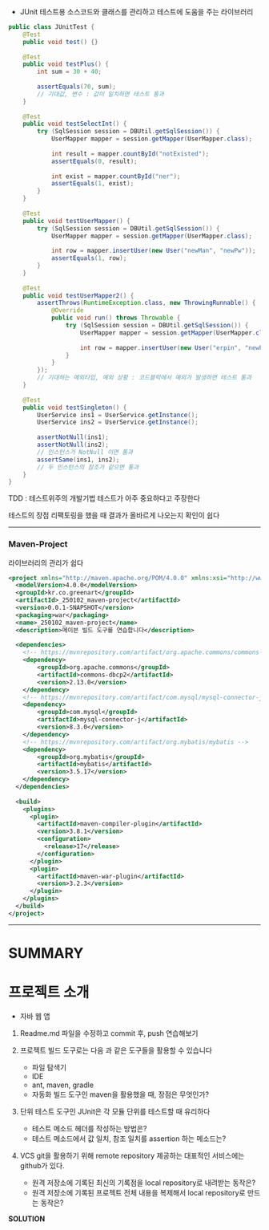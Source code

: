 - JUnit
  테스트용 소스코드와 클래스를 관리하고 테스트에 도움을 주는 라이브러리
```java
public class JUnitTest {
	@Test
	public void test() {}
	
	@Test
	public void testPlus() {
		int sum = 30 + 40;
		
		assertEquals(70, sum);
		// 기대값, 변수 : 값이 일치하면 테스트 통과
	}
	
	@Test
	public void testSelectInt() {
		try (SqlSession session = DBUtil.getSqlSession()) {
			UserMapper mapper = session.getMapper(UserMapper.class);
			
			int result = mapper.countById("notExisted");
			assertEquals(0, result);
			
			int exist = mapper.countById("ner");
			assertEquals(1, exist);
		}
	}
	
	@Test
	public void testUserMapper() {
		try (SqlSession session = DBUtil.getSqlSession()) {
			UserMapper mapper = session.getMapper(UserMapper.class);
			
			int row = mapper.insertUser(new User("newMan", "newPw"));
			assertEquals(1, row);
		}
	}
	
	@Test
	public void testUserMapper2() {
		assertThrows(RuntimeException.class, new ThrowingRunnable() {
			@Override
			public void run() throws Throwable {
				try (SqlSession session = DBUtil.getSqlSession()) {
					UserMapper mapper = session.getMapper(UserMapper.class);
					
					int row = mapper.insertUser(new User("erpin", "newPw"));
				}
			}
		});
		// 기대하는 예외타입, 예외 상황 : 코드블럭에서 예외가 발생하면 테스트 통과
	}
	
	@Test
	public void testSingleton() {
		UserService ins1 = UserService.getInstance();
		UserService ins2 = UserService.getInstance();
		
		assertNotNull(ins1);
		assertNotNull(ins2);
		// 인스턴스가 NotNull 이면 통과
		assertSame(ins1, ins2);
		// 두 인스턴스의 참조가 같으면 통과
	}
}
```
TDD : 테스트위주의 개발기법
테스트가 아주 중요하다고 주장한다

테스트의 장점
리팩토링을 했을 때 결과가 올바르게 나오는지 확인이 쉽다

---

### Maven-Project
라이브러리의 관리가 쉽다
```xml
<project xmlns="http://maven.apache.org/POM/4.0.0" xmlns:xsi="http://www.w3.org/2001/XMLSchema-instance" xsi:schemaLocation="http://maven.apache.org/POM/4.0.0 https://maven.apache.org/xsd/maven-4.0.0.xsd">
  <modelVersion>4.0.0</modelVersion>
  <groupId>kr.co.greenart</groupId>
  <artifactId>_250102_maven-project</artifactId>
  <version>0.0.1-SNAPSHOT</version>
  <packaging>war</packaging>
  <name>_250102_maven-project</name>
  <description>메이븐 빌드 도구를 연습합니다</description>
  
  <dependencies>
  	<!-- https://mvnrepository.com/artifact/org.apache.commons/commons-dbcp2 -->
	<dependency>
	    <groupId>org.apache.commons</groupId>
	    <artifactId>commons-dbcp2</artifactId>
	    <version>2.13.0</version>
	</dependency>
	<!-- https://mvnrepository.com/artifact/com.mysql/mysql-connector-j -->
	<dependency>
	    <groupId>com.mysql</groupId>
	    <artifactId>mysql-connector-j</artifactId>
	    <version>8.3.0</version>
	</dependency>
	<!-- https://mvnrepository.com/artifact/org.mybatis/mybatis -->
	<dependency>
	    <groupId>org.mybatis</groupId>
	    <artifactId>mybatis</artifactId>
	    <version>3.5.17</version>
	</dependency>
  </dependencies>
  
  <build>
    <plugins>
      <plugin>
        <artifactId>maven-compiler-plugin</artifactId>
        <version>3.8.1</version>
        <configuration>
          <release>17</release>
        </configuration>
      </plugin>
      <plugin>
        <artifactId>maven-war-plugin</artifactId>
        <version>3.2.3</version>
      </plugin>
    </plugins>
  </build>
</project>
```

---
# SUMMARY

# 프로젝트 소개
- 자바 웹 앱 

1. Readme.md 파일을 수정하고 commit 후, push 연습해보기
2. 프로젝트 빌드 도구로는 다음 과 같은 도구들을 활용할 수 있습니다
	- 파일 탐색기
	- IDE
	-  ant, maven, gradle
	- 자동화 빌드 도구인 maven을 활용했을 때, 장점은 무엇인가?

3. 단위 테스트 도구인 JUnit은 각 모듈 단위를 테스트할 때 유리하다
	- 테스트 메소드 헤더를 작성하는 방법은?
	- 테스트 메소드에서 값 일치, 참조 일치를 assertion 하는 메소드는?
 
4. VCS git을 활용하기 위해 remote repository 제공하는 대표적인 서비스에는 github가 있다.
	- 원격 저장소에 기록된 최신의 기록점을 local repository로 내려받는 동작은?
	- 원격 저장소에 기록된 프로젝트 전체 내용을 복제해서 local repository로 만드는 동작은?

**SOLUTION** 


